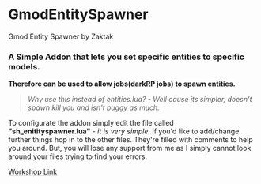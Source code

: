 # GmodEntitySpawner
Gmod Entity Spawner by Zaktak

### A Simple Addon that lets you set specific entities to specific models.
**Therefore can be used to allow jobs(darkRP jobs) to spawn entities.**
> *Why use this instead of entities.lua? - Well cause its simpler, doesn't
spawn kill you and isn't buggy as much.*

To configurate the addon simply edit the file called **"sh_enitityspawner.lua"** - *it is very simple.*
If you'd like to add/change further things hop in to the other files. They're filled with
comments to help you around. But, you will lose any support from me as I simply cannot look
around your files trying to find your errors.

[Workshop Link](https://steamcommunity.com/sharedfiles/filedetails/?id=2051763297)

